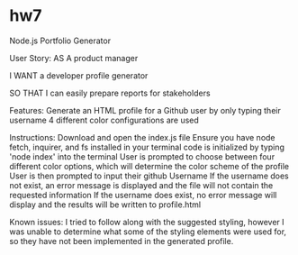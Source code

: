 # hw7
Node.js Portfolio Generator

User Story:
AS A product manager

I WANT a developer profile generator

SO THAT I can easily prepare reports for stakeholders

Features:
Generate an HTML profile for a Github user by only typing their username
4 different color configurations are used 

Instructions:
Download and open the index.js file
Ensure you have node fetch, inquirer, and fs installed in your terminal
code is initialized by typing 'node index' into the terminal
User is prompted to choose between four different color options, which will determine 
the color scheme of the profile
User is then prompted to input their github Username
	If the username does not exist, an error message is displayed and the file will not 
	contain the requested information
	If the username does exist, no error message will display and the results will be 
	written to profile.html
	
Known issues:
I tried to follow along with the suggested styling, however I was unable to determine
what some of the styling elements were used for, so they have not been implemented in
the generated profile.